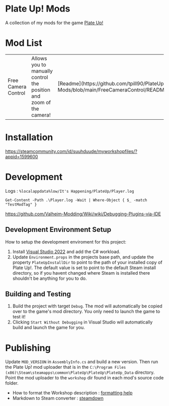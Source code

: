 # Plate Up! Mods

A collection of my mods for the game [Plate Up!](https://store.steampowered.com/app/1599600/PlateUp/)

# Mod List

<table>
      <tr>
        <td>Free Camera Control</td>
        <td>Allows you to manually control the position and zoom of the camera!</td>
        <!-- TODO fix these links not working correctly, need to change them to <a> instead of markdown -->
        <td>[Readme](https://github.com/tpill90/PlateUp-Mods/blob/main/FreeCameraControl/README.md)</td>
        <td> https://steamcommunity.com/sharedfiles/filedetails/?id=3437341535 </td>
      </tr>
</table>

# Installation

https://steamcommunity.com/id/suuhduude/myworkshopfiles/?appid=1599600

# Development

Logs : `%localappdata%low/It's Happening/PlateUp/Player.log`

`Get-Content -Path .\Player.log -Wait | Where-Object { $_ -match "TestModTag" }`

https://github.com/Valheim-Modding/Wiki/wiki/Debugging-Plugins-via-IDE

## Development Environment Setup

How to setup the development enviroment for this project:

1. Install [Visual Studio 2022](https://visualstudio.microsoft.com) and add the C# workload.
2. Update `Environment.props` in the projects base path, and update the property `PlateUpInstallDir` to point to the path of your installed copy of Plate Up!.  The default value is set to point to the default Steam install directory, so if you havent changed where Steam is installed there shouldn't be anything for you to do.

## Building and Testing

1. Build the project with target `Debug`. The mod will automatically be copied over to the game's mod directory.  You only need to launch the game to test it!
2. Clicking `Start Without Debugging` in Visual Studio will automatically build and launch the game for you.

# Publishing

Update `MOD_VERSION` in `AssemblyInfo.cs` and build a new version.  Then run the Plate Up! mod uploader that is in the `C:\Program Files (x86)\Steam\steamapps\common\PlateUp\PlateUp\PlateUp_Data` directory.  Point the mod uploader to the `workshop` dir found in each mod's source code folder.

* How to format the Workshop description : [formatting help](https://steamcommunity.com/comment/Guide/formattinghelp)
* Markdown to Steam converter : [steamdown](https://steamdown.vercel.app/)